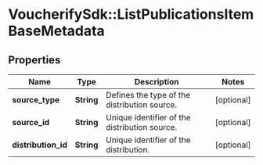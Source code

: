 # VoucherifySdk::ListPublicationsItemBaseMetadata

## Properties

| Name | Type | Description | Notes |
| ---- | ---- | ----------- | ----- |
| **source_type** | **String** | Defines the type of the distribution source. | [optional] |
| **source_id** | **String** | Unique identifier of the distribution source. | [optional] |
| **distribution_id** | **String** | Unique identifier of the distribution. | [optional] |

